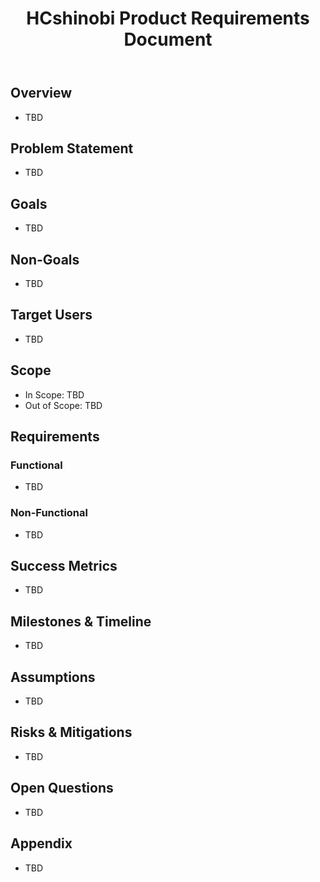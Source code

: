 ﻿---
title: HCshinobi Product Requirements Document
repository: D:\repos\Dadudekc\HCshinobi
owner: Unknown
status: Draft
version: 1.0
last_updated: 2025-08-13
x-standard-prd: v1
---

## Overview
- TBD

## Problem Statement
- TBD

## Goals
- TBD

## Non-Goals
- TBD

## Target Users
- TBD

## Scope
- In Scope: TBD
- Out of Scope: TBD

## Requirements
### Functional
- TBD

### Non-Functional
- TBD

## Success Metrics
- TBD

## Milestones & Timeline
- TBD

## Assumptions
- TBD

## Risks & Mitigations
- TBD

## Open Questions
- TBD

## Appendix
- TBD

